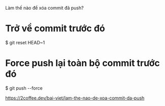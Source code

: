 Làm thế nào để xóa commit đã push?

# Trở về commit trước đó

$ git reset HEAD~1

# Force push lại toàn bộ commit trước đó

$ git push --force

https://2coffee.dev/bai-viet/lam-the-nao-de-xoa-commit-da-push
